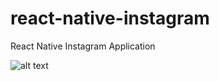 # react-native-instagram
React Native Instagram Application


![alt text](http://umitunal.org/wp-content/github/ins.PNG)
